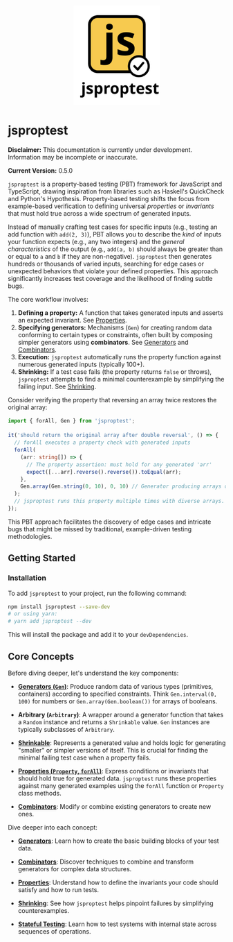 <p align="center">
  <img src="jsproptest.svg" alt="jsproptest logo" width="200"/>
</p>

# jsproptest

**Disclaimer:** This documentation is currently under development. Information may be incomplete or inaccurate.

**Current Version:** 0.5.0

`jsproptest` is a property-based testing (PBT) framework for JavaScript and TypeScript, drawing inspiration from libraries such as Haskell's QuickCheck and Python's Hypothesis. Property-based testing shifts the focus from example-based verification to defining universal *properties* or *invariants* that must hold true across a wide spectrum of generated inputs.

Instead of manually crafting test cases for specific inputs (e.g., testing an add function with `add(2, 3)`), PBT allows you to describe the *kind* of inputs your function expects (e.g., any two integers) and the *general characteristics* of the output (e.g., `add(a, b)` should always be greater than or equal to `a` and `b` if they are non-negative). `jsproptest` then generates hundreds or thousands of varied inputs, searching for edge cases or unexpected behaviors that violate your defined properties. This approach significantly increases test coverage and the likelihood of finding subtle bugs.

The core workflow involves:
1.  **Defining a property:** A function that takes generated inputs and asserts an expected invariant. See [Properties](./properties.md).
2.  **Specifying generators:** Mechanisms (`Gen`) for creating random data conforming to certain types or constraints, often built by composing simpler generators using **combinators**. See [Generators](./generators.md) and [Combinators](./combinators.md).
3.  **Execution:** `jsproptest` automatically runs the property function against numerous generated inputs (typically 100+).
4.  **Shrinking:** If a test case fails (the property returns `false` or throws), `jsproptest` attempts to find a minimal counterexample by simplifying the failing input. See [Shrinking](./shrinking.md).

Consider verifying the property that reversing an array twice restores the original array:

```typescript
import { forAll, Gen } from 'jsproptest';

it('should return the original array after double reversal', () => {
  // forAll executes a property check with generated inputs
  forAll(
    (arr: string[]) => {
      // The property assertion: must hold for any generated 'arr'
      expect([...arr].reverse().reverse()).toEqual(arr);
    },
    Gen.array(Gen.string(0, 10), 0, 10) // Generator producing arrays of strings
  );
  // jsproptest runs this property multiple times with diverse arrays.
});
```

This PBT approach facilitates the discovery of edge cases and intricate bugs that might be missed by traditional, example-driven testing methodologies.

## Getting Started

### Installation

To add `jsproptest` to your project, run the following command:

```bash
npm install jsproptest --save-dev
# or using yarn:
# yarn add jsproptest --dev
```

This will install the package and add it to your `devDependencies`.

## Core Concepts

Before diving deeper, let's understand the key components:

*   **[Generators (`Gen`)](./generators.md)**: Produce random data of various types (primitives, containers) according to specified constraints. Think `Gen.interval(0, 100)` for numbers or `Gen.array(Gen.boolean())` for arrays of booleans.

*   **Arbitrary (`Arbitrary`)**: A wrapper around a generator function that takes a `Random` instance and returns a `Shrinkable` value. `Gen` instances are typically subclasses of `Arbitrary`.

*   **[Shrinkable](./shrinking.md)**: Represents a generated value and holds logic for generating "smaller" or simpler versions of itself. This is crucial for finding the minimal failing test case when a property fails.

*   **[Properties (`Property`, `forAll`)](./properties.md)**: Express conditions or invariants that should hold true for generated data. `jsproptest` runs these properties against many generated examples using the `forAll` function or `Property` class methods.

*   **[Combinators](./combinators.md)**: Modify or combine existing generators to create new ones.

Dive deeper into each concept:

*   **[Generators](./generators.md)**: Learn how to create the basic building blocks of your test data.

*   **[Combinators](./combinators.md)**: Discover techniques to combine and transform generators for complex data structures.

*   **[Properties](./properties.md)**: Understand how to define the invariants your code should satisfy and how to run tests.

*   **[Shrinking](./shrinking.md)**: See how `jsproptest` helps pinpoint failures by simplifying counterexamples.

*   **[Stateful Testing](./stateful-testing.md)**: Learn how to test systems with internal state across sequences of operations.
